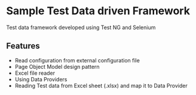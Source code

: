 # Sample Test Data driven Framework
Test data framework developed using Test NG and Selenium

## Features
- Read configuration from external configuration file
- Page Object Model design pattern
- Excel file reader
- Using Data Providers
- Reading Test data from Excel sheet (.xlsx) and map it to Data Provider
